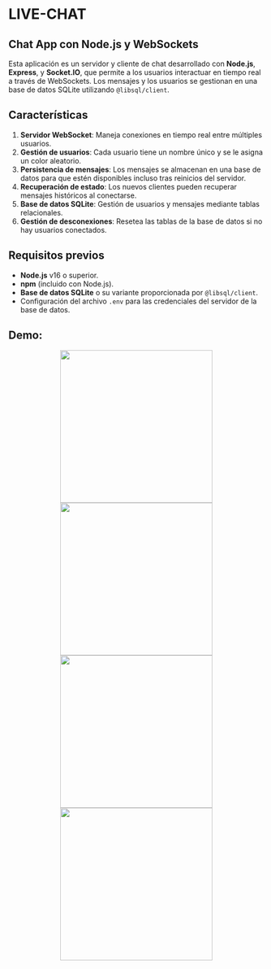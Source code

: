# LIVE-CHAT

## Chat App con Node.js y WebSockets

Esta aplicación es un servidor y cliente de chat desarrollado con **Node.js**, **Express**, y **Socket.IO**, que permite a los usuarios interactuar en tiempo real a través de WebSockets. Los mensajes y los usuarios se gestionan en una base de datos SQLite utilizando `@libsql/client`.

## Características

1. **Servidor WebSocket**: Maneja conexiones en tiempo real entre múltiples usuarios.
2. **Gestión de usuarios**: Cada usuario tiene un nombre único y se le asigna un color aleatorio.
3. **Persistencia de mensajes**: Los mensajes se almacenan en una base de datos para que estén disponibles incluso tras reinicios del servidor.
4. **Recuperación de estado**: Los nuevos clientes pueden recuperar mensajes históricos al conectarse.
5. **Base de datos SQLite**: Gestión de usuarios y mensajes mediante tablas relacionales.
6. **Gestión de desconexiones**: Resetea las tablas de la base de datos si no hay usuarios conectados.

## Requisitos previos

- **Node.js** v16 o superior.
- **npm** (incluido con Node.js).
- **Base de datos SQLite** o su variante proporcionada por `@libsql/client`.
- Configuración del archivo `.env` para las credenciales del servidor de la base de datos.

## Demo:

<p align="center">
    <picture>
	  <img width="300" src="https://github.com/user-attachments/assets/b4432070-a34c-4726-929b-082fdcc05379">
	</picture>
	<picture>
	  <img width="300" src="https://github.com/user-attachments/assets/a1016bfb-3203-486d-b2b7-2d53de5440af">
	</picture>
	<picture>
	  <img width="300" src="https://github.com/user-attachments/assets/815151a1-1f8e-46c8-8510-5b1abe77640e">
	</picture>
	<picture>
	  <img width="300" src="https://github.com/user-attachments/assets/4a156fc8-b421-4d21-b8b3-369f636bd3b5">
	</picture>
</p>




